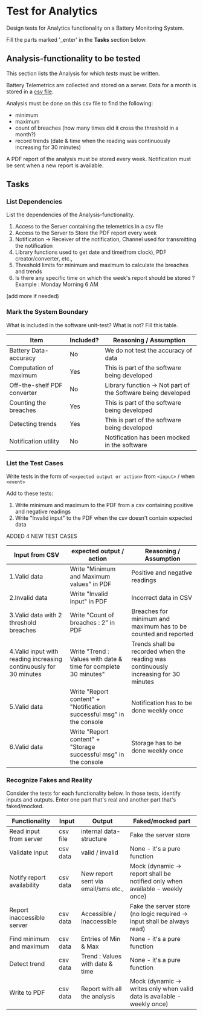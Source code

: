 # Test for Analytics

Design tests for Analytics functionality on a Battery Monitoring System.

Fill the parts marked '_enter' in the **Tasks** section below.

## Analysis-functionality to be tested

This section lists the Analysis for which _tests_ must be written.

Battery Telemetrics are collected and stored on a server.
Data for a month is stored in a [csv file](https://en.wikipedia.org/wiki/Comma-separated_values).

Analysis must be done on this csv file to find the following:
- minimum
- maximum
- count of breaches (how many times did it cross the threshold in a month?)
- record trends (date & time when the reading was continuously increasing for 30 minutes)

A PDF report of the analysis must be stored every week.
Notification must be sent when a new report is available.

## Tasks

### List Dependencies

List the dependencies of the Analysis-functionality.

1. Access to the Server containing the telemetrics in a csv file
2. Access to the Server to Store the PDF report every week
3. Notification -> Receiver of the notification, Channel used for transmitting the notification
4. Library functions used to get date and time(from clock), PDF creator/converter, etc.,
5. Threshold limits for minimum and maximum to calculate the breaches and trends
6. Is there any specific time on which the week's report should be stored ? Example : Monday Morning 6 AM 

(add more if needed)

### Mark the System Boundary

What is included in the software unit-test? What is not? Fill this table.

| Item                      | Included?     | Reasoning / Assumption
|---------------------------|---------------|---
Battery Data-accuracy       | No            | We do not test the accuracy of data
Computation of maximum      | Yes           | This is part of the software being developed
Off-the-shelf PDF converter | No 			| Library function -> Not part of the Software being developed
Counting the breaches       | Yes 			| This is part of the software being developed
Detecting trends            | Yes 			| This is part of the software being developed
Notification utility        | No 			| Notification has been mocked in the software

### List the Test Cases

Write tests in the form of `<expected output or action>` from `<input>` / when `<event>`

Add to these tests:

1. Write minimum and maximum to the PDF from a csv containing positive and negative readings
2. Write "Invalid input" to the PDF when the csv doesn't contain expected data

ADDED 4 NEW TEST CASES

| 						Input from CSV                    		  |                        expected output / action     				  | Reasoning / Assumption
|-----------------------------------------------------------------|-----------------------------------------------------------------------|--------------------------------------------------
| 						1.Valid data               				  | Write "Minimum and Maximum values" in PDF     						  | Positive and negative readings   
| 						2.Invalid data                     		  | Write "Invalid input" in PDF                 						  | Incorrect data in CSV
| 				3.Valid data with 2 threshold breaches  		  | Write "Count of breaches : 2" in PDF								  | Breaches for minimum and maximum has to be counted and reported
|4.Valid input with reading increasing continuously for 30 minutes| Write "Trend : Values with date & time for complete 30 minutes" 	  |	Trends shall be recorded when the reading was continuously increasing for 30 minutes
| 						5.Valid data							  | Write "Report content" + "Notification successful msg" in the console | Notification has to be done weekly once
| 						6.Valid data							  | Write "Report content" + "Storage successful msg" in the console	  |	Storage has to be done weekly once

### Recognize Fakes and Reality

Consider the tests for each functionality below.
In those tests, identify inputs and outputs.
Enter one part that's real and another part that's faked/mocked.

| Functionality             | Input        | Output                      		 | Faked/mocked part
|---------------------------|--------------|-------------------------------------|-------------------------------
|Read input from server     | csv file     | internal data-structure     		 | Fake the server store
|Validate input             | csv data     | valid / invalid             		 | None - it's a pure function
|Notify report availability | csv data     | New report sent via email/sms etc., | Mock (dynamic -> report shall be notified only when available - weekly once)
|Report inaccessible server | csv data     | Accessible / Inaccessible           | Fake the server store (no logic required -> input shall be always read)
|Find minimum and maximum   | csv data     | Entries of Min & Max                | None - it's a pure function
|Detect trend               | csv data     | Trend : Values with date & time     | None - it's a pure function
|Write to PDF               | csv data     | Report with all the analysis        | Mock (dynamic -> writes only when valid data is available - weekly once)
